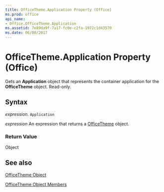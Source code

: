 ```yaml
---
title: OfficeTheme.Application Property (Office)
ms.prod: office
api_name:
- Office.OfficeTheme.Application
ms.assetid: 7e89da9f-7a17-fc0e-c2fa-1972c1d43570
ms.date: 06/08/2017
---
```



# OfficeTheme.Application Property (Office)

Gets an  **Application** object that represents the container application for the **OfficeTheme** object. Read-only.


## Syntax

 _expression_. `Application`

 _expression_ An expression that returns a [OfficeTheme](./Office.OfficeTheme.md) object.


### Return Value

Object


## See also


[OfficeTheme Object](Office.OfficeTheme.md)



[OfficeTheme Object Members](./overview/officetheme-members-office.md)

